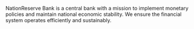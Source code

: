 NationReserve Bank is a central bank with a mission to implement monetary policies and maintain national economic stability. We ensure the financial system operates efficiently and sustainably.
